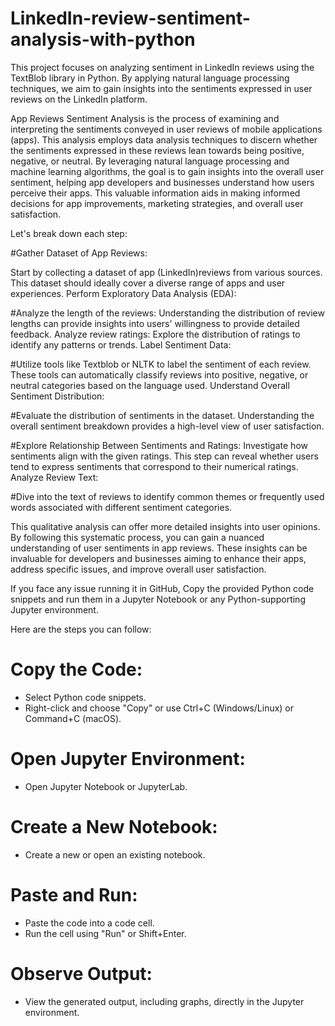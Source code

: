 # LinkedIn-review-sentiment-analysis-with-python
This project focuses on analyzing sentiment in LinkedIn reviews using the TextBlob library in Python. By applying natural language processing techniques, we aim to gain insights into the sentiments expressed in user reviews on the LinkedIn platform.

App Reviews Sentiment Analysis is the process of examining and interpreting the sentiments conveyed in user reviews of mobile applications (apps). This analysis employs data analysis techniques to discern whether the sentiments expressed in these reviews lean towards being positive, negative, or neutral. By leveraging natural language processing and machine learning algorithms, the goal is to gain insights into the overall user sentiment, helping app developers and businesses understand how users perceive their apps. This valuable information aids in making informed decisions for app improvements, marketing strategies, and overall user satisfaction.


Let's break down each step:

#Gather Dataset of App Reviews:

Start by collecting a dataset of app (LinkedIn)reviews from various sources. This dataset should ideally cover a diverse range of apps and user experiences.
Perform Exploratory Data Analysis (EDA):

#Analyze the length of the reviews: Understanding the distribution of review lengths can provide insights into users' willingness to provide detailed feedback.
Analyze review ratings: Explore the distribution of ratings to identify any patterns or trends.
Label Sentiment Data:

#Utilize tools like Textblob or NLTK to label the sentiment of each review. These tools can automatically classify reviews into positive, negative, or neutral categories based on the language used.
Understand Overall Sentiment Distribution:

#Evaluate the distribution of sentiments in the dataset. Understanding the overall sentiment breakdown provides a high-level view of user satisfaction.

#Explore Relationship Between Sentiments and Ratings:
Investigate how sentiments align with the given ratings. This step can reveal whether users tend to express sentiments that correspond to their numerical ratings.
Analyze Review Text:

#Dive into the text of reviews to identify common themes or frequently used words associated with different sentiment categories. 

This qualitative analysis can offer more detailed insights into user opinions.
By following this systematic process, you can gain a nuanced understanding of user sentiments in app reviews. These insights can be invaluable for developers and businesses aiming to enhance their apps, address specific issues, and improve overall user satisfaction.


If you face any issue running it in GitHub, Copy the provided Python code snippets and run them in a Jupyter Notebook or any Python-supporting Jupyter environment.

Here are the steps you can follow:

# Copy the Code:
 - Select Python code snippets.
- Right-click and choose "Copy" or use Ctrl+C (Windows/Linux) or Command+C (macOS).

# Open Jupyter Environment:
 - Open Jupyter Notebook or JupyterLab.

# Create a New Notebook:
- Create a new or open an existing notebook.

# Paste and Run:
- Paste the code into a code cell.
- Run the cell using "Run" or Shift+Enter.

# Observe Output:
- View the generated output, including graphs, directly in the Jupyter environment.
